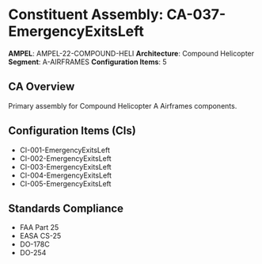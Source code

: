# Constituent Assembly: CA-037-EmergencyExitsLeft

**AMPEL**: AMPEL-22-COMPOUND-HELI
**Architecture**: Compound Helicopter
**Segment**: A-AIRFRAMES
**Configuration Items**: 5

## CA Overview
Primary assembly for Compound Helicopter A Airframes components.

## Configuration Items (CIs)
- CI-001-EmergencyExitsLeft
- CI-002-EmergencyExitsLeft
- CI-003-EmergencyExitsLeft
- CI-004-EmergencyExitsLeft
- CI-005-EmergencyExitsLeft

## Standards Compliance
- FAA Part 25
- EASA CS-25
- DO-178C
- DO-254
